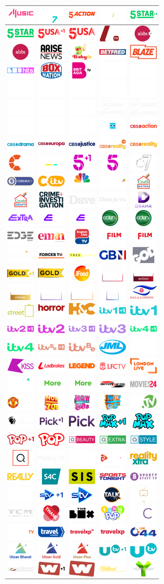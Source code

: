 | ![](https://raw.githubusercontent.com/RevGear/logo/master/Countries/UK/4-Music.png) | ![](https://raw.githubusercontent.com/RevGear/logo/master/Countries/UK/4-Seven.png) | ![](https://raw.githubusercontent.com/RevGear/logo/master/Countries/UK/5-Action.png) | ![](https://raw.githubusercontent.com/RevGear/logo/master/Countries/UK/5-Select.png) | ![](https://raw.githubusercontent.com/RevGear/logo/master/Countries/UK/5-Star-Plus1.png) | 
|:---:|:---:|:---:|:---:|:---:| 
| ![](https://raw.githubusercontent.com/RevGear/logo/master/Countries/UK/5-Star.png) | ![](https://raw.githubusercontent.com/RevGear/logo/master/Countries/UK/5-USA-Plus1.png) | ![](https://raw.githubusercontent.com/RevGear/logo/master/Countries/UK/5-USA.png) | ![](https://raw.githubusercontent.com/RevGear/logo/master/Countries/UK/A1-TV.png) | ![](https://raw.githubusercontent.com/RevGear/logo/master/Countries/UK/Alibi-Plus1.png) | 
| ![](https://raw.githubusercontent.com/RevGear/logo/master/Countries/UK/Alibi.png) | ![](https://raw.githubusercontent.com/RevGear/logo/master/Countries/UK/Arise-News.png) | ![](https://raw.githubusercontent.com/RevGear/logo/master/Countries/UK/Baby-TV.png) | ![](https://raw.githubusercontent.com/RevGear/logo/master/Countries/UK/Betfred.png) | ![](https://raw.githubusercontent.com/RevGear/logo/master/Countries/UK/Blaze.png) | 
| ![](https://raw.githubusercontent.com/RevGear/logo/master/Countries/UK/Box-Hits.png) | ![](https://raw.githubusercontent.com/RevGear/logo/master/Countries/UK/Box-Nation.png) | ![](https://raw.githubusercontent.com/RevGear/logo/master/Countries/UK/Brit-Asia-TV.png) | ![](https://raw.githubusercontent.com/RevGear/logo/master/Countries/UK/BT-Sport-1.png) | ![](https://raw.githubusercontent.com/RevGear/logo/master/Countries/UK/BT-Sport-10.png) | 
| ![](https://raw.githubusercontent.com/RevGear/logo/master/Countries/UK/BT-Sport-2.png) | ![](https://raw.githubusercontent.com/RevGear/logo/master/Countries/UK/BT-Sport-3.png) | ![](https://raw.githubusercontent.com/RevGear/logo/master/Countries/UK/BT-Sport-4.png) | ![](https://raw.githubusercontent.com/RevGear/logo/master/Countries/UK/BT-Sport-5.png) | ![](https://raw.githubusercontent.com/RevGear/logo/master/Countries/UK/BT-Sport-6.png) | 
| ![](https://raw.githubusercontent.com/RevGear/logo/master/Countries/UK/BT-Sport-7.png) | ![](https://raw.githubusercontent.com/RevGear/logo/master/Countries/UK/BT-Sport-8.png) | ![](https://raw.githubusercontent.com/RevGear/logo/master/Countries/UK/BT-Sport-9.png) | ![](https://raw.githubusercontent.com/RevGear/logo/master/Countries/UK/BT-Sport-Box-Office-2.png) | ![](https://raw.githubusercontent.com/RevGear/logo/master/Countries/UK/BT-Sport-Box-Office.png) | 
| ![](https://raw.githubusercontent.com/RevGear/logo/master/Countries/UK/BT-Sport-Mosaic-2.png) | ![](https://raw.githubusercontent.com/RevGear/logo/master/Countries/UK/BT-Sport-Mosaic.png) | ![](https://raw.githubusercontent.com/RevGear/logo/master/Countries/UK/BT-Sport-Ultimate.png) | ![](https://raw.githubusercontent.com/RevGear/logo/master/Countries/UK/Cartoonito.png) | ![](https://raw.githubusercontent.com/RevGear/logo/master/Countries/UK/CBS-Action.png) | 
| ![](https://raw.githubusercontent.com/RevGear/logo/master/Countries/UK/CBS-Drama.png) | ![](https://raw.githubusercontent.com/RevGear/logo/master/Countries/UK/CBS-Europa.png) | ![](https://raw.githubusercontent.com/RevGear/logo/master/Countries/UK/CBS-Justice.png) | ![](https://raw.githubusercontent.com/RevGear/logo/master/Countries/UK/CBS-Reality-Plus1.png) | ![](https://raw.githubusercontent.com/RevGear/logo/master/Countries/UK/CBS-Reality.png) | 
| ![](https://raw.githubusercontent.com/RevGear/logo/master/Countries/UK/Challenge.png) | ![](https://raw.githubusercontent.com/RevGear/logo/master/Countries/UK/Channel4.png) | ![](https://raw.githubusercontent.com/RevGear/logo/master/Countries/UK/Channel5-Plus1.png) | ![](https://raw.githubusercontent.com/RevGear/logo/master/Countries/UK/Channel5.png) | ![](https://raw.githubusercontent.com/RevGear/logo/master/Countries/UK/Channel7.png) | 
| ![](https://raw.githubusercontent.com/RevGear/logo/master/Countries/UK/Chelsea-TV.png) | ![](https://raw.githubusercontent.com/RevGear/logo/master/Countries/UK/CITV.png) | ![](https://raw.githubusercontent.com/RevGear/logo/master/Countries/UK/CNBC-Europe.png) | ![](https://raw.githubusercontent.com/RevGear/logo/master/Countries/UK/Coral-TV.png) | ![](https://raw.githubusercontent.com/RevGear/logo/master/Countries/UK/Craft-Extra.png) | 
| ![](https://raw.githubusercontent.com/RevGear/logo/master/Countries/UK/Creat-And-Craft.png) | ![](https://raw.githubusercontent.com/RevGear/logo/master/Countries/UK/Crime-And-Investigation.png) | ![](https://raw.githubusercontent.com/RevGear/logo/master/Countries/UK/Dave.png) | ![](https://raw.githubusercontent.com/RevGear/logo/master/Countries/UK/Davejavu.png) | ![](https://raw.githubusercontent.com/RevGear/logo/master/Countries/UK/Drama.png) | 
| ![](https://raw.githubusercontent.com/RevGear/logo/master/Countries/UK/E4-Extra.png) | ![](https://raw.githubusercontent.com/RevGear/logo/master/Countries/UK/E4-Plus1.png) | ![](https://raw.githubusercontent.com/RevGear/logo/master/Countries/UK/E4.png) | ![](https://raw.githubusercontent.com/RevGear/logo/master/Countries/UK/Eden-Plus1.png) | ![](https://raw.githubusercontent.com/RevGear/logo/master/Countries/UK/Eden.png) | 
| ![](https://raw.githubusercontent.com/RevGear/logo/master/Countries/UK/Edge-Sport.png) | ![](https://raw.githubusercontent.com/RevGear/logo/master/Countries/UK/Eman-Channel.png) | ![](https://raw.githubusercontent.com/RevGear/logo/master/Countries/UK/English-Club-TV.png) | ![](https://raw.githubusercontent.com/RevGear/logo/master/Countries/UK/Film4-Plus1.png) | ![](https://raw.githubusercontent.com/RevGear/logo/master/Countries/UK/Film4.png) | 
| ![](https://raw.githubusercontent.com/RevGear/logo/master/Countries/UK/Foodxp.png) | ![](https://raw.githubusercontent.com/RevGear/logo/master/Countries/UK/Forces-TV.png) | ![](https://raw.githubusercontent.com/RevGear/logo/master/Countries/UK/FreeSports.png) | ![](https://raw.githubusercontent.com/RevGear/logo/master/Countries/UK/GB-News.png) | ![](https://raw.githubusercontent.com/RevGear/logo/master/Countries/UK/God-TV.png) | 
| ![](https://raw.githubusercontent.com/RevGear/logo/master/Countries/UK/Gold-Plus1.png) | ![](https://raw.githubusercontent.com/RevGear/logo/master/Countries/UK/Gold.png) | ![](https://raw.githubusercontent.com/RevGear/logo/master/Countries/UK/Good-Food.png) | ![](https://raw.githubusercontent.com/RevGear/logo/master/Countries/UK/Great-Action.png) | ![](https://raw.githubusercontent.com/RevGear/logo/master/Countries/UK/Great-Movies-Action.png) | 
| ![](https://raw.githubusercontent.com/RevGear/logo/master/Countries/UK/Great-Movies-Classic.png) | ![](https://raw.githubusercontent.com/RevGear/logo/master/Countries/UK/Great-Movies.png) | ![](https://raw.githubusercontent.com/RevGear/logo/master/Countries/UK/Great-Romance.png) | ![](https://raw.githubusercontent.com/RevGear/logo/master/Countries/UK/Great-TV.png) | ![](https://raw.githubusercontent.com/RevGear/logo/master/Countries/UK/Hala-London.png) | 
| ![](https://raw.githubusercontent.com/RevGear/logo/master/Countries/UK/High-Street-TV.png) | ![](https://raw.githubusercontent.com/RevGear/logo/master/Countries/UK/Horror-Xtra.png) | ![](https://raw.githubusercontent.com/RevGear/logo/master/Countries/UK/Horseand-Country.png) | ![](https://raw.githubusercontent.com/RevGear/logo/master/Countries/UK/ITV-1-Plus1.png) | ![](https://raw.githubusercontent.com/RevGear/logo/master/Countries/UK/ITV-1.png) | 
| ![](https://raw.githubusercontent.com/RevGear/logo/master/Countries/UK/ITV-2-Plus1.png) | ![](https://raw.githubusercontent.com/RevGear/logo/master/Countries/UK/ITV-2.png) | ![](https://raw.githubusercontent.com/RevGear/logo/master/Countries/UK/ITV-3-Plus1.png) | ![](https://raw.githubusercontent.com/RevGear/logo/master/Countries/UK/ITV-3.png) | ![](https://raw.githubusercontent.com/RevGear/logo/master/Countries/UK/ITV-4-Plus1.png) | 
| ![](https://raw.githubusercontent.com/RevGear/logo/master/Countries/UK/ITV-4.png) | ![](https://raw.githubusercontent.com/RevGear/logo/master/Countries/UK/ITV-Be-Plus1.png) | ![](https://raw.githubusercontent.com/RevGear/logo/master/Countries/UK/ITV-Be.png) | ![](https://raw.githubusercontent.com/RevGear/logo/master/Countries/UK/JML-Direct-TV.png) | ![](https://raw.githubusercontent.com/RevGear/logo/master/Countries/UK/Kerrang.png) | 
| ![](https://raw.githubusercontent.com/RevGear/logo/master/Countries/UK/Kiss-TV.png) | ![](https://raw.githubusercontent.com/RevGear/logo/master/Countries/UK/Ladbrokes.png) | ![](https://raw.githubusercontent.com/RevGear/logo/master/Countries/UK/Legend.png) | ![](https://raw.githubusercontent.com/RevGear/logo/master/Countries/UK/LFC-TV.png) | ![](https://raw.githubusercontent.com/RevGear/logo/master/Countries/UK/London-Live.png) | 
| ![](https://raw.githubusercontent.com/RevGear/logo/master/Countries/UK/Magic.png) | ![](https://raw.githubusercontent.com/RevGear/logo/master/Countries/UK/More4-Plus1.png) | ![](https://raw.githubusercontent.com/RevGear/logo/master/Countries/UK/More4.png) | ![](https://raw.githubusercontent.com/RevGear/logo/master/Countries/UK/Motor-Racing.png) | ![](https://raw.githubusercontent.com/RevGear/logo/master/Countries/UK/Movies24.png) | 
| ![](https://raw.githubusercontent.com/RevGear/logo/master/Countries/UK/MUTV.png) | ![](https://raw.githubusercontent.com/RevGear/logo/master/Countries/UK/Now-70s.png) | ![](https://raw.githubusercontent.com/RevGear/logo/master/Countries/UK/Now-80s.png) | ![](https://raw.githubusercontent.com/RevGear/logo/master/Countries/UK/Now-90s.png) | ![](https://raw.githubusercontent.com/RevGear/logo/master/Countries/UK/Paddy-Power-TV.png) | 
| ![](https://raw.githubusercontent.com/RevGear/logo/master/Countries/UK/PBS-America.png) | ![](https://raw.githubusercontent.com/RevGear/logo/master/Countries/UK/Pick-Plus1.png) | ![](https://raw.githubusercontent.com/RevGear/logo/master/Countries/UK/Pick.png) | ![](https://raw.githubusercontent.com/RevGear/logo/master/Countries/UK/Pop-Max-Plus1.png) | ![](https://raw.githubusercontent.com/RevGear/logo/master/Countries/UK/Pop-Max.png) | 
| ![](https://raw.githubusercontent.com/RevGear/logo/master/Countries/UK/Pop-Plus1.png) | ![](https://raw.githubusercontent.com/RevGear/logo/master/Countries/UK/Pop.png) | ![](https://raw.githubusercontent.com/RevGear/logo/master/Countries/UK/QVC-Beauty.png) | ![](https://raw.githubusercontent.com/RevGear/logo/master/Countries/UK/QVC-Extra.png) | ![](https://raw.githubusercontent.com/RevGear/logo/master/Countries/UK/QVC-Style.png) | 
| ![](https://raw.githubusercontent.com/RevGear/logo/master/Countries/UK/QVC.png) | ![](https://raw.githubusercontent.com/RevGear/logo/master/Countries/UK/Racing-TV.png) | ![](https://raw.githubusercontent.com/RevGear/logo/master/Countries/UK/Racing-UK.png) | ![](https://raw.githubusercontent.com/RevGear/logo/master/Countries/UK/Rally-TV.png) | ![](https://raw.githubusercontent.com/RevGear/logo/master/Countries/UK/Reality-Xtra.png) | 
| ![](https://raw.githubusercontent.com/RevGear/logo/master/Countries/UK/Really.png) | ![](https://raw.githubusercontent.com/RevGear/logo/master/Countries/UK/S4C.png) | ![](https://raw.githubusercontent.com/RevGear/logo/master/Countries/UK/SIS-Racing.png) | ![](https://raw.githubusercontent.com/RevGear/logo/master/Countries/UK/Sports-Tonight.png) | ![](https://raw.githubusercontent.com/RevGear/logo/master/Countries/UK/Sporty-Stuff.png) | 
| ![](https://raw.githubusercontent.com/RevGear/logo/master/Countries/UK/Spotlight.png) | ![](https://raw.githubusercontent.com/RevGear/logo/master/Countries/UK/STV-Plus1.png) | ![](https://raw.githubusercontent.com/RevGear/logo/master/Countries/UK/STV.png) | ![](https://raw.githubusercontent.com/RevGear/logo/master/Countries/UK/Talk-TV.png) | ![](https://raw.githubusercontent.com/RevGear/logo/master/Countries/UK/Talking-Pictures.png) | 
| ![](https://raw.githubusercontent.com/RevGear/logo/master/Countries/UK/TCM.png) | ![](https://raw.githubusercontent.com/RevGear/logo/master/Countries/UK/Thane-Direct.png) | ![](https://raw.githubusercontent.com/RevGear/logo/master/Countries/UK/The-Box.png) | ![](https://raw.githubusercontent.com/RevGear/logo/master/Countries/UK/Tiny-Pop.png) | ![](https://raw.githubusercontent.com/RevGear/logo/master/Countries/UK/TJC.png) | 
| ![](https://raw.githubusercontent.com/RevGear/logo/master/Countries/UK/Together-TV.png) | ![](https://raw.githubusercontent.com/RevGear/logo/master/Countries/UK/Travel-Channel.png) | ![](https://raw.githubusercontent.com/RevGear/logo/master/Countries/UK/Travel-XP-4K.png) | ![](https://raw.githubusercontent.com/RevGear/logo/master/Countries/UK/Travel-XP.png) | ![](https://raw.githubusercontent.com/RevGear/logo/master/Countries/UK/UK44.png) | 
| ![](https://raw.githubusercontent.com/RevGear/logo/master/Countries/UK/Utsav-Bharat.png) | ![](https://raw.githubusercontent.com/RevGear/logo/master/Countries/UK/Utsav-Gold.png) | ![](https://raw.githubusercontent.com/RevGear/logo/master/Countries/UK/Utsav-Plus.png) | ![](https://raw.githubusercontent.com/RevGear/logo/master/Countries/UK/UTV-Plus1.png) | ![](https://raw.githubusercontent.com/RevGear/logo/master/Countries/UK/UTV.png) | 
| ![](https://raw.githubusercontent.com/RevGear/logo/master/Countries/UK/Vox-Africa.png) | ![](https://raw.githubusercontent.com/RevGear/logo/master/Countries/UK/W-Plus1.png) | ![](https://raw.githubusercontent.com/RevGear/logo/master/Countries/UK/W.png) | ![](https://raw.githubusercontent.com/RevGear/logo/master/Countries/UK/William-Hill-TV.png) | ![](https://raw.githubusercontent.com/RevGear/logo/master/Countries/UK/Yesterday.png) | 
